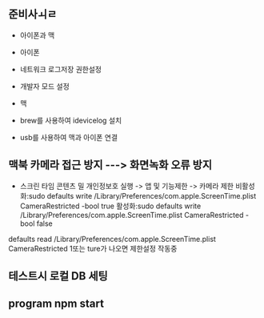 ## 준비사ㅚㄹ

- 아이폰과 맥

- 아이폰
- 네트워크 로그저장 권한설정
- 개발자 모드 설정

- 맥
- brew를 사용하여 idevicelog 설치

- usb를 사용하여 맥과 아이폰 연결

## 맥북 카메라 접근 방지 ---> 화면녹화 오류 방지

- 스크린 타임 콘텐츠 밀 개인정보호 실행 -> 앱 및 기능제한 -> 카메라 제한
  비활성화:sudo defaults write /Library/Preferences/com.apple.ScreenTime.plist CameraRestricted -bool true
  활성화:sudo defaults write /Library/Preferences/com.apple.ScreenTime.plist CameraRestricted -bool false

defaults read /Library/Preferences/com.apple.ScreenTime.plist CameraRestricted
1또는 ture가 나오면 제한설정 작동중

## 테스트시 로컬 DB 세팅

## program npm start

##
